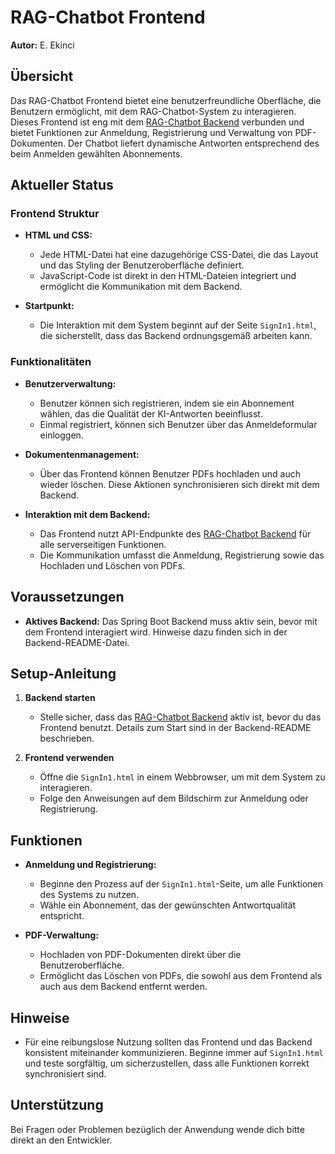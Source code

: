 # RAG-Chatbot Frontend
**Autor:** E. Ekinci

## Übersicht

Das RAG-Chatbot Frontend bietet eine benutzerfreundliche Oberfläche, die Benutzern ermöglicht, mit dem RAG-Chatbot-System zu interagieren. Dieses Frontend ist eng mit dem [RAG-Chatbot Backend](https://github.com/Rosee9/Winfo2_RagChatbot) verbunden und bietet Funktionen zur Anmeldung, Registrierung und Verwaltung von PDF-Dokumenten. Der Chatbot liefert dynamische Antworten entsprechend des beim Anmelden gewählten Abonnements.

## Aktueller Status

### Frontend Struktur

- **HTML und CSS:**
  - Jede HTML-Datei hat eine dazugehörige CSS-Datei, die das Layout und das Styling der Benutzeroberfläche definiert.
  - JavaScript-Code ist direkt in den HTML-Dateien integriert und ermöglicht die Kommunikation mit dem Backend.

- **Startpunkt:**
  - Die Interaktion mit dem System beginnt auf der Seite `SignIn1.html`, die sicherstellt, dass das Backend ordnungsgemäß arbeiten kann.

### Funktionalitäten

- **Benutzerverwaltung:**
  - Benutzer können sich registrieren, indem sie ein Abonnement wählen, das die Qualität der KI-Antworten beeinflusst.
  - Einmal registriert, können sich Benutzer über das Anmeldeformular einloggen.

- **Dokumentenmanagement:**
  - Über das Frontend können Benutzer PDFs hochladen und auch wieder löschen. Diese Aktionen synchronisieren sich direkt mit dem Backend.

- **Interaktion mit dem Backend:**
  - Das Frontend nutzt API-Endpunkte des [RAG-Chatbot Backend](https://github.com/Rosee9/Winfo2_RagChatbot) für alle serverseitigen Funktionen.
  - Die Kommunikation umfasst die Anmeldung, Registrierung sowie das Hochladen und Löschen von PDFs.

## Voraussetzungen

- **Aktives Backend:** Das Spring Boot Backend muss aktiv sein, bevor mit dem Frontend interagiert wird. Hinweise dazu finden sich in der Backend-README-Datei.

## Setup-Anleitung

1. **Backend starten**
   - Stelle sicher, dass das [RAG-Chatbot Backend](https://github.com/Rosee9/Winfo2_RagChatbot) aktiv ist, bevor du das Frontend benutzt. Details zum Start sind in der Backend-README beschrieben.

2. **Frontend verwenden**
   - Öffne die `SignIn1.html` in einem Webbrowser, um mit dem System zu interagieren.
   - Folge den Anweisungen auf dem Bildschirm zur Anmeldung oder Registrierung.

## Funktionen

- **Anmeldung und Registrierung:** 
  - Beginne den Prozess auf der `SignIn1.html`-Seite, um alle Funktionen des Systems zu nutzen.
  - Wähle ein Abonnement, das der gewünschten Antwortqualität entspricht.

- **PDF-Verwaltung:**
  - Hochladen von PDF-Dokumenten direkt über die Benutzeroberfläche.
  - Ermöglicht das Löschen von PDFs, die sowohl aus dem Frontend als auch aus dem Backend entfernt werden.

## Hinweise

- Für eine reibungslose Nutzung sollten das Frontend und das Backend konsistent miteinander kommunizieren. Beginne immer auf `SignIn1.html` und teste sorgfältig, um sicherzustellen, dass alle Funktionen korrekt synchronisiert sind.

## Unterstützung

Bei Fragen oder Problemen bezüglich der Anwendung wende dich bitte direkt an den Entwickler.